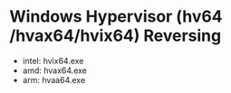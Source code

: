 # Windows Hypervisor (hv64 /hvax64/hvix64) Reversing

- intel: hvix64.exe
- amd: hvax64.exe
- arm: hvaa64.exe
